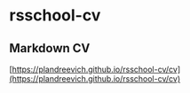 # rsschool-cv

## Markdown CV

[https://plandreevich.github.io/rsschool-cv/cv](https://plandreevich.github.io/rsschool-cv/cv)
